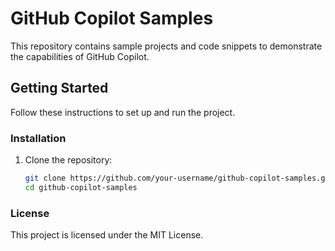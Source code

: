 # GitHub Copilot Samples

This repository contains sample projects and code snippets to demonstrate the capabilities of GitHub Copilot.

## Getting Started

Follow these instructions to set up and run the project.

### Installation

1. Clone the repository:
    ```bash
    git clone https://github.com/your-username/github-copilot-samples.git
    cd github-copilot-samples
    ```

### License

This project is licensed under the MIT License.
